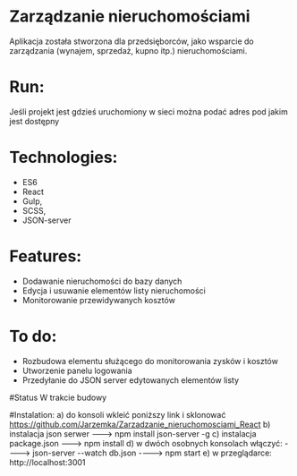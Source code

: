 ﻿# Zarządzanie nieruchomościami

Aplikacja została stworzona dla przedsięborców, jako wsparcie do zarządzania (wynajem, sprzedaż, kupno itp.) nieruchomościami.

# Run: 
Jeśli projekt jest gdzieś uruchomiony w sieci można podać adres pod jakim jest dostępny

# Technologies: 
- ES6
- React
- Gulp,
- SCSS,
- JSON-server

# Features:

- Dodawanie nieruchomości do bazy danych
- Edycja i usuwanie elementów listy nieruchomości
- Monitorowanie przewidywanych kosztów

# To do:

- Rozbudowa elementu służącego do monitorowania zysków i kosztów
- Utworzenie panelu logowania
- Przedyłanie do JSON server edytowanych elementów listy

#Status
W trakcie budowy 

#Instalation:
a) do konsoli wkleić poniższy link i sklonować
https://github.com/Jarzemka/Zarzadzanie_nieruchomosciami_React
b) instalacja json serwer ---> npm install json-server -g
c) instalacja package.json ---> npm install
d) w dwóch osobnych konsolach włączyć:
	----> json-server --watch db.json 
	----> npm start
e) w przeglądarce: http://localhost:3001